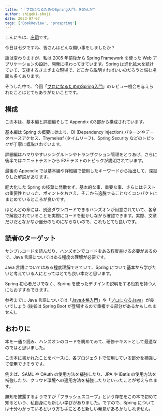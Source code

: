 ```yaml
---
title: "「プロになるためのSpring入門」を読んだ"
author: shigeki-shoji
date: 2023-07-07
tags: ['BookReview', 'prospring']
---
```


こんにちは、[庄司](https://github.com/edward-mamezou)です。

今日は七夕ですね、皆さんはどんな願い事をしましたか？

話は変わりますが、私は 2005 年前後から Spring Framework を使った Web アプリケーションの設計、開発に携わってきています。Spring は進化拡大を続けていて、支援するさまざまな現場で、どこから説明すればいいのだろうと悩む場面も多くあります。

そうした中で、今回「[プロになるためのSpring入門](https://www.amazon.co.jp/dp/4297136139)」のレビュー機会を与えられたことはとてもありがたいことです。

## 構成

この本は、基本編と詳細編そして Appendix の3部から構成されています。

基本編は Spring の概要に始まり、DI (Dependency Injection) パターンやデータベースアクセス、Thymeleaf (タイムリーフ)、Spring Security などのトピックが丁寧に概説されています。

詳細編はハマりやすいシングルトンやトランザクション管理をとりあげ、さらに後半ではユニットテストから E2E テストのトピックが説明されています。

最後の Appendix では基本編や詳細編で使用したキーワードから抽出して、深掘りした解説があります。

肥大化した Spring の枝葉に発散せず、基本的な事、重要な事、さらにはテストの重要性といった、ポイントをおさえ、そこから逸脱することなくコンパクトにまとめているところが良いです。

ほとんどの章には、別途ダウンロードできるハンズオンが用意されていて、各章で解説されていることを実際にコードを動かしながら確認できます。実際、文章だけだとなかなか自分のものにならないので、これもとても良いです。

## 読者のターゲット

サンプルコードを読んだり、ハンズオンでコードをある程度書ける必要があるので、Java 言語についてはある程度の理解が必要です。

Java 言語についてはある程度理解できていて、Spring について基本から学びたいと考えている人にとってはとても良い本だと思います。

Spring 初心者だけでなく、Spring を使ったデザインの説明をする役割を持つ人にもおすすめできます。

参考までに Java 言語については「[Java本格入門](https://www.amazon.co.jp/dp/477418909X)」や「[プロになるJava](https://www.amazon.co.jp/dp/4297126850)」が良いでしょう (後者は Spring Boot が登場するので重複する部分があるかもしれません)。

## おわりに

本を一通り読み、ハンズオンのコードを眺めてみて、研修テキストとして最適なのではと思いました。

この本に書かれたことをベースに、各プロジェクトで使用している部分を補強して使用できそうです。

例えば、SAML や OAuth の使用方法を補強したり、JPA や iBatis の使用方法を補強したり、クラウド環境への適用方法を補強したりといったことが考えられます。

無知を披露するようですが「フラッシュスコープ」という存在をこの本で初めて知るという、私自身にも新しい学びがありました。ですので、Spring については十分わかっているという方も手にとると新しい発見があるかもしれません。
